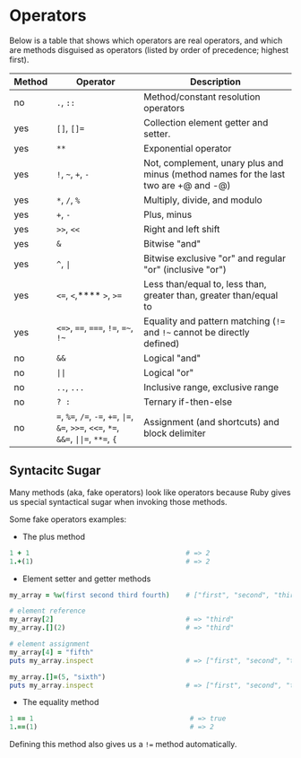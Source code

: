 # Operators

Below is a table that shows which operators are real operators, and which are methods disguised as operators (listed by order of precedence; highest first).

<table>
   <thead>
      <tr>
         <th>Method</th>
         <th>Operator</th>
         <th>Description</th>
      </tr>
   </thead>
   <tbody>
      <tr>
         <td>no</td>
         <td>
            <code>.</code>, <code>::</code>
         </td>
         <td>Method/constant resolution operators</td>
      </tr>
      <tr>
         <td>yes</td>
         <td>
            <code>[]</code>, <code>[]=</code>
         </td>
         <td>Collection element getter and setter.</td>
      </tr>
      <tr>
         <td>yes</td>
         <td><code>**</code></td>
         <td>Exponential operator</td>
      </tr>
      <tr>
         <td>yes</td>
         <td>
            <code>!</code>, <code>~</code>, <code>+</code>, <code>-</code>
         </td>
         <td>Not, complement, unary plus and minus (method names for the last two are +@ and -@)</td>
      </tr>
      <tr>
         <td>yes</td>
         <td>
            <code>*</code>, <code>/</code>, <code>%</code>
         </td>
         <td>Multiply, divide, and modulo</td>
      </tr>
      <tr>
         <td>yes</td>
         <td>
            <code>+</code>, <code>-</code>
         </td>
         <td>Plus, minus</td>
      </tr>
      <tr>
         <td>yes</td>
         <td>
            <code>&gt;&gt;</code>, <code>&lt;&lt;</code>
         </td>
         <td>Right and left shift</td>
      </tr>
      <tr>
         <td>yes</td>
         <td><code>&amp;</code></td>
         <td>Bitwise "and"</td>
      </tr>
      <tr>
         <td>yes</td>
         <td>
            <code>^</code>, <code>|</code>
         </td>
         <td>Bitwise exclusive "or" and regular "or" (inclusive "or")</td>
      </tr>
      <tr>
         <td>yes</td>
         <td>
            <code>&lt;=</code>, <code>&lt;</code>,**** <code>&gt;</code>, <code>&gt;=</code>
         </td>
         <td>Less than/equal to, less than, greater than, greater than/equal to</td>
      </tr>
      <tr>
         <td>yes</td>
         <td>
            <code>&lt;=&gt;</code>, <code>==</code>, <code>===</code>, <code>!=</code>, <code>=~</code>, <code>!~</code>
         </td>
         <td>Equality and pattern matching (<code>!=</code> and <code>!~</code> cannot be directly defined)</td>
      </tr>
      <tr>
         <td>no</td>
         <td><code>&amp;&amp;</code></td>
         <td>Logical "and"</td>
      </tr>
      <tr>
         <td>no</td>
         <td><code>||</code></td>
         <td>Logical "or"</td>
      </tr>
      <tr>
         <td>no</td>
         <td>
            <code>..</code>, <code>...</code>
         </td>
         <td>Inclusive range, exclusive range</td>
      </tr>
      <tr>
         <td>no</td>
         <td><code>? :</code></td>
         <td>Ternary if-then-else</td>
      </tr>
      <tr>
         <td>no</td>
         <td>
            <code>=</code>, <code>%=</code>, <code>/=</code>, <code>-=</code>, <code>+=</code>, <code>|=</code>, <code>&amp;=</code>, <code>&gt;&gt;=</code>, <code>&lt;&lt;=</code>, <code>*=</code>, <code>&amp;&amp;=</code>, <code>||=</code>, <code>**=</code>, <code>{</code>
         </td>
         <td>Assignment (and shortcuts) and block delimiter</td>
      </tr>
   </tbody>
</table>

## Syntacitc Sugar

Many methods (aka, fake operators) look like operators because Ruby gives us special syntactical sugar when invoking those methods.

Some fake operators examples:

- The plus method

```ruby
1 + 1                                       # => 2
1.+(1)                                      # => 2
```

- Element setter and getter methods

```ruby
my_array = %w(first second third fourth)    # ["first", "second", "third", "fourth"]

# element reference
my_array[2]                                 # => "third"
my_array.[](2)                              # => "third"

# element assignment
my_array[4] = "fifth"
puts my_array.inspect                       # => ["first", "second", "third", "fourth", "fifth"]

my_array.[]=(5, "sixth")
puts my_array.inspect                       # => ["first", "second", "third", "fourth", "fifth", "sixth"]
```

- The equality method

```ruby
1 == 1                                       # => true
1.==(1)                                      # => 2
```

Defining this method also gives us a `!=` method automatically.

